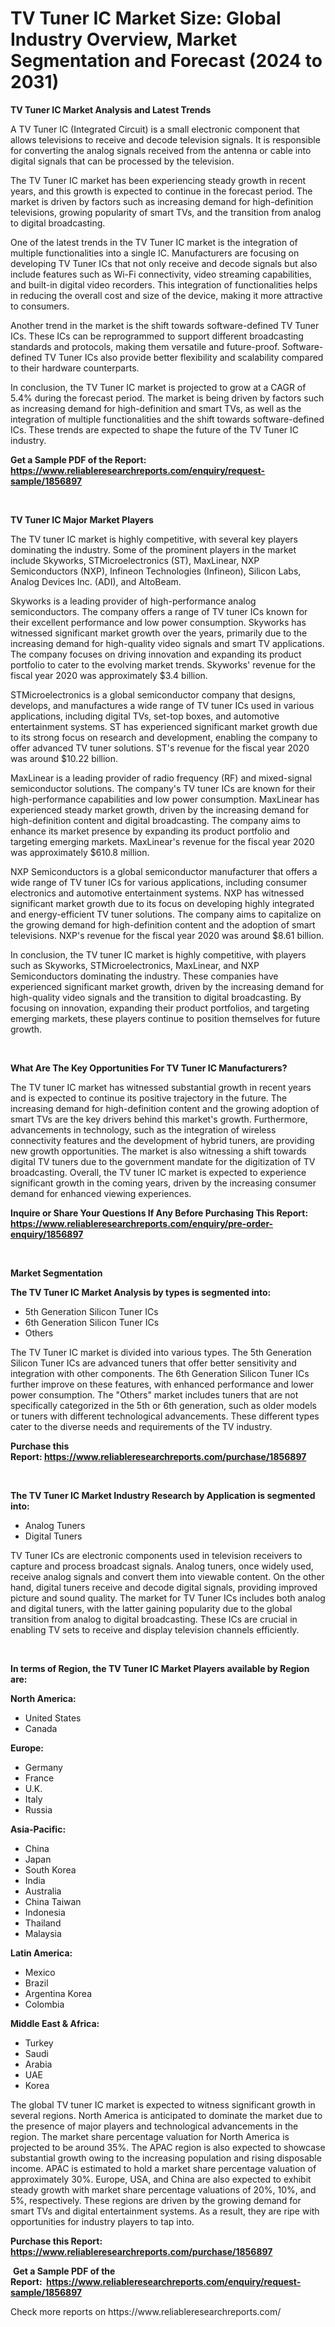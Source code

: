 <p><h1>TV Tuner IC Market Size: Global Industry Overview, Market Segmentation and Forecast (2024 to 2031)</h1></p><p><strong>TV Tuner IC Market Analysis and Latest Trends</strong></p>
<p><p>A TV Tuner IC (Integrated Circuit) is a small electronic component that allows televisions to receive and decode television signals. It is responsible for converting the analog signals received from the antenna or cable into digital signals that can be processed by the television.</p><p>The TV Tuner IC market has been experiencing steady growth in recent years, and this growth is expected to continue in the forecast period. The market is driven by factors such as increasing demand for high-definition televisions, growing popularity of smart TVs, and the transition from analog to digital broadcasting.</p><p>One of the latest trends in the TV Tuner IC market is the integration of multiple functionalities into a single IC. Manufacturers are focusing on developing TV Tuner ICs that not only receive and decode signals but also include features such as Wi-Fi connectivity, video streaming capabilities, and built-in digital video recorders. This integration of functionalities helps in reducing the overall cost and size of the device, making it more attractive to consumers.</p><p>Another trend in the market is the shift towards software-defined TV Tuner ICs. These ICs can be reprogrammed to support different broadcasting standards and protocols, making them versatile and future-proof. Software-defined TV Tuner ICs also provide better flexibility and scalability compared to their hardware counterparts.</p><p>In conclusion, the TV Tuner IC market is projected to grow at a CAGR of 5.4% during the forecast period. The market is being driven by factors such as increasing demand for high-definition and smart TVs, as well as the integration of multiple functionalities and the shift towards software-defined ICs. These trends are expected to shape the future of the TV Tuner IC industry.</p></p>
<p><strong>Get a Sample PDF of the Report:&nbsp; <a href="https://www.reliableresearchreports.com/enquiry/request-sample/1856897">https://www.reliableresearchreports.com/enquiry/request-sample/1856897</a></strong></p>
<p>&nbsp;</p>
<p><strong>TV Tuner IC Major Market Players</strong></p>
<p><p>The TV tuner IC market is highly competitive, with several key players dominating the industry. Some of the prominent players in the market include Skyworks, STMicroelectronics (ST), MaxLinear, NXP Semiconductors (NXP), Infineon Technologies (Infineon), Silicon Labs, Analog Devices Inc. (ADI), and AltoBeam.</p><p>Skyworks is a leading provider of high-performance analog semiconductors. The company offers a range of TV tuner ICs known for their excellent performance and low power consumption. Skyworks has witnessed significant market growth over the years, primarily due to the increasing demand for high-quality video signals and smart TV applications. The company focuses on driving innovation and expanding its product portfolio to cater to the evolving market trends. Skyworks' revenue for the fiscal year 2020 was approximately $3.4 billion.</p><p>STMicroelectronics is a global semiconductor company that designs, develops, and manufactures a wide range of TV tuner ICs used in various applications, including digital TVs, set-top boxes, and automotive entertainment systems. ST has experienced significant market growth due to its strong focus on research and development, enabling the company to offer advanced TV tuner solutions. ST's revenue for the fiscal year 2020 was around $10.22 billion.</p><p>MaxLinear is a leading provider of radio frequency (RF) and mixed-signal semiconductor solutions. The company's TV tuner ICs are known for their high-performance capabilities and low power consumption. MaxLinear has experienced steady market growth, driven by the increasing demand for high-definition content and digital broadcasting. The company aims to enhance its market presence by expanding its product portfolio and targeting emerging markets. MaxLinear's revenue for the fiscal year 2020 was approximately $610.8 million.</p><p>NXP Semiconductors is a global semiconductor manufacturer that offers a wide range of TV tuner ICs for various applications, including consumer electronics and automotive entertainment systems. NXP has witnessed significant market growth due to its focus on developing highly integrated and energy-efficient TV tuner solutions. The company aims to capitalize on the growing demand for high-definition content and the adoption of smart televisions. NXP's revenue for the fiscal year 2020 was around $8.61 billion.</p><p>In conclusion, the TV tuner IC market is highly competitive, with players such as Skyworks, STMicroelectronics, MaxLinear, and NXP Semiconductors dominating the industry. These companies have experienced significant market growth, driven by the increasing demand for high-quality video signals and the transition to digital broadcasting. By focusing on innovation, expanding their product portfolios, and targeting emerging markets, these players continue to position themselves for future growth.</p></p>
<p>&nbsp;</p>
<p><strong>What Are The Key Opportunities For TV Tuner IC Manufacturers?</strong></p>
<p><p>The TV tuner IC market has witnessed substantial growth in recent years and is expected to continue its positive trajectory in the future. The increasing demand for high-definition content and the growing adoption of smart TVs are the key drivers behind this market's growth. Furthermore, advancements in technology, such as the integration of wireless connectivity features and the development of hybrid tuners, are providing new growth opportunities. The market is also witnessing a shift towards digital TV tuners due to the government mandate for the digitization of TV broadcasting. Overall, the TV tuner IC market is expected to experience significant growth in the coming years, driven by the increasing consumer demand for enhanced viewing experiences.</p></p>
<p><strong>Inquire or Share Your Questions If Any Before Purchasing This Report: <a href="https://www.reliableresearchreports.com/enquiry/pre-order-enquiry/1856897">https://www.reliableresearchreports.com/enquiry/pre-order-enquiry/1856897</a></strong></p>
<p>&nbsp;</p>
<p><strong>Market Segmentation</strong></p>
<p><strong>The TV Tuner IC Market Analysis by types is segmented into:</strong></p>
<p><ul><li>5th Generation Silicon Tuner ICs</li><li>6th Generation Silicon Tuner ICs</li><li>Others</li></ul></p>
<p><p>The TV Tuner IC market is divided into various types. The 5th Generation Silicon Tuner ICs are advanced tuners that offer better sensitivity and integration with other components. The 6th Generation Silicon Tuner ICs further improve on these features, with enhanced performance and lower power consumption. The "Others" market includes tuners that are not specifically categorized in the 5th or 6th generation, such as older models or tuners with different technological advancements. These different types cater to the diverse needs and requirements of the TV industry.</p></p>
<p><strong>Purchase this Report:&nbsp;<a href="https://www.reliableresearchreports.com/purchase/1856897">https://www.reliableresearchreports.com/purchase/1856897</a></strong></p>
<p>&nbsp;</p>
<p><strong>The TV Tuner IC Market Industry Research by Application is segmented into:</strong></p>
<p><ul><li>Analog Tuners</li><li>Digital Tuners</li></ul></p>
<p><p>TV Tuner ICs are electronic components used in television receivers to capture and process broadcast signals. Analog tuners, once widely used, receive analog signals and convert them into viewable content. On the other hand, digital tuners receive and decode digital signals, providing improved picture and sound quality. The market for TV Tuner ICs includes both analog and digital tuners, with the latter gaining popularity due to the global transition from analog to digital broadcasting. These ICs are crucial in enabling TV sets to receive and display television channels efficiently.</p></p>
<p>&nbsp;</p>
<p><strong>In terms of Region, the TV Tuner IC Market Players available by Region are:</strong></p>
<p>
    <p> <strong> North America: </strong>
        <ul>
            <li>United States</li>
            <li>Canada</li>
        </ul>
        </p> 
    <p> <strong> Europe: </strong>
        <ul>
            <li>Germany</li>
            <li>France</li>
            <li>U.K.</li>
            <li>Italy</li>
            <li>Russia</li>
        </ul>
        </p> 
    <p> <strong> Asia-Pacific: </strong>
        <ul>
            <li>China</li>
            <li>Japan</li>
            <li>South Korea</li>
            <li>India</li>
            <li>Australia</li>
            <li>China Taiwan</li>
            <li>Indonesia</li>
            <li>Thailand</li>
            <li>Malaysia</li>
        </ul>
        </p> 
    <p> <strong> Latin America: </strong>
        <ul>
            <li>Mexico</li>
            <li>Brazil</li>
            <li>Argentina Korea</li>
            <li>Colombia</li>
        </ul>
        </p> 
    <p> <strong> Middle East & Africa: </strong>
        <ul>
            <li>Turkey</li>
            <li>Saudi</li>
            <li>Arabia</li>
            <li>UAE</li>
            <li>Korea</li>
        </ul>
    </p>
    </p>
<p><p>The global TV tuner IC market is expected to witness significant growth in several regions. North America is anticipated to dominate the market due to the presence of major players and technological advancements in the region. The market share percentage valuation for North America is projected to be around 35%. The APAC region is also expected to showcase substantial growth owing to the increasing population and rising disposable income. APAC is estimated to hold a market share percentage valuation of approximately 30%. Europe, USA, and China are also expected to exhibit steady growth with market share percentage valuations of 20%, 10%, and 5%, respectively. These regions are driven by the growing demand for smart TVs and digital entertainment systems. As a result, they are ripe with opportunities for industry players to tap into.</p></p>
<p><strong>Purchase this Report: <a href="https://www.reliableresearchreports.com/purchase/1856897">https://www.reliableresearchreports.com/purchase/1856897</a></strong></p>
<p>&nbsp;<strong>Get a Sample PDF of the Report:&nbsp;&nbsp;<a href="https://www.reliableresearchreports.com/enquiry/request-sample/1856897">https://www.reliableresearchreports.com/enquiry/request-sample/1856897</a></strong></p>
<p><strong></strong></p>
<p>Check more reports on https://www.reliableresearchreports.com/</p>